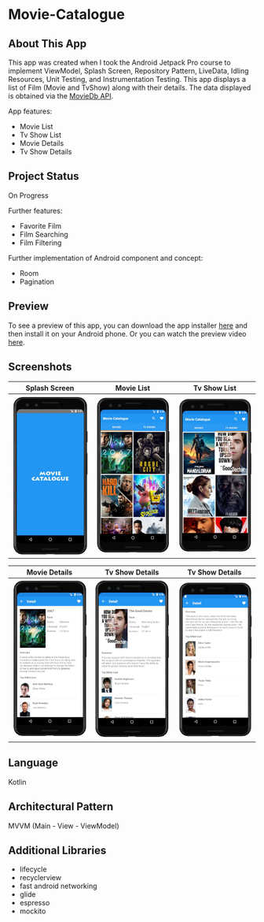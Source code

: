 # Movie-Catalogue
## About This App
This app was created when I took the Android Jetpack Pro course to implement ViewModel, Splash Screen, Repository Pattern, LiveData, Idling Resources, Unit Testing, and Instrumentation Testing.
This app displays a list of Film (Movie and TvShow) along with their details. The data displayed is obtained via the [MovieDb API](https://developers.themoviedb.org/3/getting-started/introduction).

App features:
-	Movie List
-	Tv Show List
-	Movie Details
-	Tv Show Details

## Project Status
On Progress

Further features:
-	Favorite Film
-	Film Searching
-	Film Filtering

Further implementation of Android component and concept:
-	Room
-	Pagination

## Preview
To see a preview of this app, you can download the app installer [here](https://drive.google.com/file/d/1nD7IyFZuIV6QCF5D52_u1sp5jRGvo1zp/view?usp=sharing) and then install it on your Android phone. Or you can watch the preview video [here](https://drive.google.com/file/d/1V_YWvKaMlsa22HV3AtWIx5c0gnzo09mx/view?usp=sharing).

## Screenshots
|Splash Screen|Movie List|Tv Show List|
|-------------|----------|------------|
|<img src="screenshots/splashscreen.JPG" width="200">|<img src="screenshots/home-movie.JPG" width="200">|<img src="screenshots/home-tvshow.JPG" width="200">

|Movie Details|Tv Show Details|Tv Show Details|
|-------------|----------|------------|
|<img src="screenshots/detail-movie.JPG" width="200">|<img src="screenshots/detail-tvshow.JPG" width="200">|<img src="screenshots/detail-tvshow2.JPG" width="200">

## Language
Kotlin

## Architectural Pattern
MVVM (Main - View - ViewModel)

## Additional Libraries
- lifecycle
- recyclerview
- fast android networking
- glide
- espresso
- mockito

